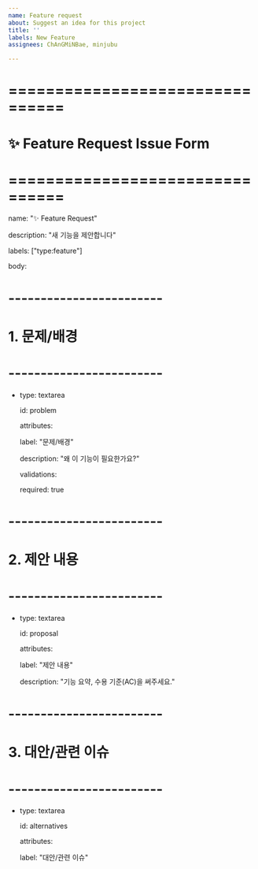 ```yaml
---
name: Feature request
about: Suggest an idea for this project
title: ''
labels: New Feature
assignees: ChAnGMiNBae, minjubu

---
```


# ================================
# ✨ Feature Request Issue Form
# ================================

name: "✨ Feature Request"

description: "새 기능을 제안합니다"

labels: ["type:feature"]

body:

  # ------------------------
  # 1. 문제/배경
  # ------------------------

  - type: textarea

    id: problem

    attributes:

      label: "문제/배경"

      description: "왜 이 기능이 필요한가요?"

    validations:

      required: true


  # ------------------------
  # 2. 제안 내용
  # ------------------------

  - type: textarea

    id: proposal

    attributes:

      label: "제안 내용"

      description: "기능 요약, 수용 기준(AC)을 써주세요."


  # ------------------------
  # 3. 대안/관련 이슈
  # ------------------------

  - type: textarea

    id: alternatives

    attributes:

      label: "대안/관련 이슈"
